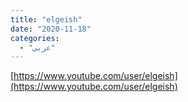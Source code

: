 ```yaml
---
title: "elgeish"
date: "2020-11-18"
categories:
  - "عربي"
---
```


[https://www.youtube.com/user/elgeish](https://www.youtube.com/user/elgeish)
